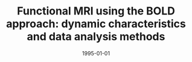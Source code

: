 ---
title: "Functional MRI using the BOLD approach: dynamic characteristics and data analysis methods"
date: 1995-01-01
authors_string: Peter Bandettini, J. Binder, E. DeYoe, S. Rao, A. Jesmanowicz, T. Hammeke, V. Haughton, E. Wong, J. Hyde
authors:
   - Peter Bandettini
   - J. Binder
   - E. DeYoe
   - S. Rao
   - A. Jesmanowicz
   - T. Hammeke
   - V. Haughton
   - E. Wong
   - J. Hyde
author_ids:
   - peter_bandettini
journal: ''
volume: 
issue: 
pages: 351-362
book_title: ''
publisher: 'Raven Press'
abstract: ""
project_id: 
paper_url: 
doi: 
data_loc: ''
code_loc: ''
file: '/assets/publications//assets/publications/'
file_name: '/assets/publications/'
type: book_chapter
pub_str: 'In:  (1995)'
layout: publication 
---